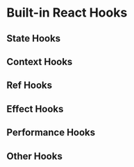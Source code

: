 # Built-in React Hooks

## State Hooks

## Context Hooks

## Ref Hooks

## Effect Hooks

## Performance Hooks

## Other Hooks
